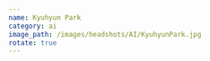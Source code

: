 ```yaml
---
name: Kyuhyun Park
category: ai
image_path: /images/headshots/AI/KyuhyunPark.jpg
rotate: true
---
```

